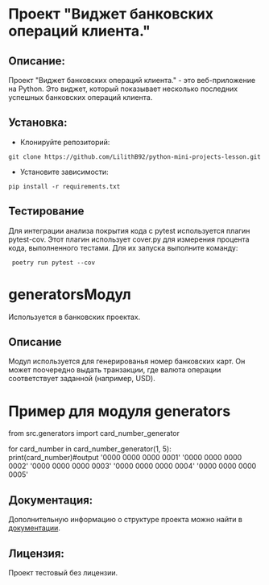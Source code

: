 # Проект "Виджет банковских операций клиента."

## Описание:
Проект "Виджет банковских операций клиента." - это веб-приложение на Python. Это виджет, который показывает несколько последних успешных банковских операций клиента.

## Установка:

* Клонируйте репозиторий:
```
git clone https://github.com/LilithB92/python-mini-projects-lesson.git
```
* Установите зависимости:
```
pip install -r requirements.txt
```

## Тестирование
Для интеграции анализа покрытия кода с pytest используется плагин pytest-cov. Этот плагин использует cover.py для измерения процента кода, выполненного тестами. Для их запуска выполните команду:
```
 poetry run pytest --cov
```
# generatorsМодул

 Используется в банковских проектах.

## Описание

Модул используется для генерированья номер банковских карт. Он может поочередно выдать транзакции, 
где валюта операции соответствует заданной (например, USD).

# Пример для модуля generators
from src.generators import card_number_generator

for card_number in card_number_generator(1, 5):
    print(card_number)#output   '0000 0000 0000 0001'
                                '0000 0000 0000 0002'
                                '0000 0000 0000 0003'
                                '0000 0000 0000 0004'
                                '0000 0000 0000 0005'


## Документация:

Дополнительную информацию о структуре проекта можно найти в [документации](README.md).

## Лицензия:

Проект тестовый без лицензии.
